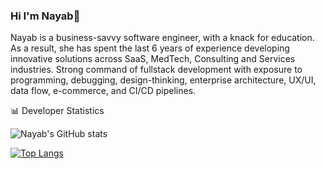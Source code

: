 ### Hi I'm Nayab👋


Nayab is a business-savvy software engineer, with a knack for education. As a result, she has spent the last 6 years of experience developing innovative solutions across SaaS, MedTech, Consulting and Services industries. Strong command of fullstack development with exposure to programming, debugging, design-thinking, enterprise architecture, UX/UI, data flow, e-commerce, and CI/CD pipelines.


📊 Developer Statistics


![Nayab's GitHub stats](https://github-readme-stats-rho-dusky.vercel.app/api?username=NayabKhanvict&&show=reviews,prs_merged,prs_merged_percentage&show_icons=true&theme=merko&hide_rank=true&hide=total_stars_earned)


[![Top Langs](https://github-readme-stats-rho-dusky.vercel.app/api/top-langs/?username=NayabKhanvict&show_icons=true&theme=merko)](https://github.com/NayabKhanvict/github-readme-stats)


<!--
**NayabKhanvict/NayabKhanvict** is a ✨ _special_ ✨ repository because its `README.md` (this file) appears on your GitHub profile.

Here are some ideas to get you started:

- 🔭 I’m currently working on ...
- 🌱 I’m currently learning ...
- 👯 I’m looking to collaborate on ...
- 🤔 I’m looking for help with ...
- 💬 Ask me about ...
- 📫 How to reach me: ...
- 😄 Pronouns: ...
- ⚡ Fun fact: ...
-->
